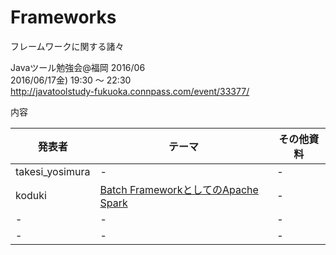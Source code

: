 # Frameworks
フレームワークに関する諸々

Javaツール勉強会@福岡 2016/06<br>
2016/06/17金) 19:30 〜 22:30<br>
http://javatoolstudy-fukuoka.connpass.com/event/33377/

内容

| 発表者 | テーマ | その他資料 |
|------------|--------------|--------------|
| takesi_yosimura | - | - |
| koduki | [Batch FrameworkとしてのApache Spark](https://koduki.github.io/docs/javaToolFk_20160617_spark-as-batch/#/) | - |
| - | - | - |
| - | - | - |
